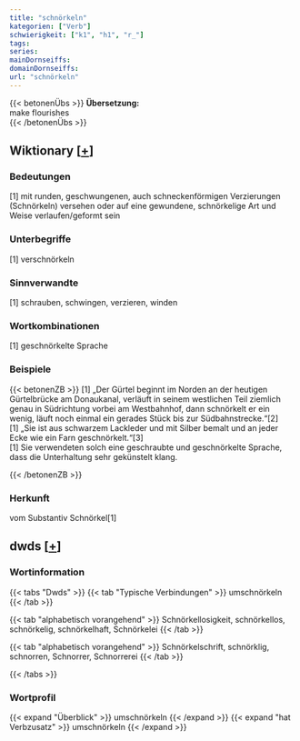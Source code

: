 ```yaml
---
title: "schnörkeln"
kategorien: ["Verb"]
schwierigkeit: ["k1", "h1", "r_"]
tags:
series:
mainDornseiffs:
domainDornseiffs:
url: "schnörkeln"
---
```


{{< betonenÜbs >}}
**Übersetzung:**  
make flourishes  
{{< /betonenÜbs >}}

## Wiktionary [[+](https://de.wiktionary.org/wiki/schnörkeln)]

### Bedeutungen
[1] mit runden, geschwungenen, auch schneckenförmigen Verzierungen (Schnörkeln) versehen oder auf eine gewundene, schnörkelige Art und Weise verlaufen/geformt sein  

### Unterbegriffe
[1] verschnörkeln  

### Sinnverwandte
[1] schrauben, schwingen, verzieren, winden  

### Wortkombinationen
[1] geschnörkelte Sprache  

### Beispiele
{{< betonenZB >}}
[1] „Der Gürtel beginnt im Norden an der heutigen Gürtelbrücke am Donaukanal, verläuft in seinem westlichen Teil ziemlich genau in Südrichtung vorbei am Westbahnhof, dann schnörkelt er ein wenig, läuft noch einmal ein gerades Stück bis zur Südbahnstrecke.“[2]  
[1] „Sie ist aus schwarzem Lackleder und mit Silber bemalt und an jeder Ecke wie ein Farn geschnörkelt.“[3]  
[1] Sie verwendeten solch eine geschraubte und geschnörkelte Sprache, dass die Unterhaltung sehr gekünstelt klang.  

{{< /betonenZB >}}
### Herkunft
vom Substantiv Schnörkel[1]  



## dwds [[+](https://www.dwds.de/wb/schnörkeln)]

### Wortinformation
{{< tabs "Dwds" >}}
{{< tab "Typische Verbindungen" >}}
umschnörkeln
{{< /tab >}}

{{< tab "alphabetisch vorangehend" >}}
Schnörkellosigkeit, schnörkellos, schnörkelig, schnörkelhaft, Schnörkelei
{{< /tab >}}

{{< tab "alphabetisch vorangehend" >}}
Schnörkelschrift, schnörklig, schnorren, Schnorrer, Schnorrerei
{{< /tab >}}

{{< /tabs >}}

### Wortprofil
{{< expand "Überblick" >}} umschnörkeln {{< /expand >}}
{{< expand "hat Verbzusatz" >}} umschnörkeln {{< /expand >}}

